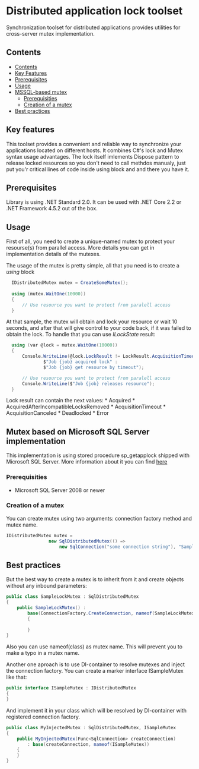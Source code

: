 # Distributed application lock toolset
Synchronization toolset for distributed applications provides utilities for cross-server mutex implementation.

## Contents

* [Contents](#contents)
* [Key Features](#key-features)
* [Prerequisites](#prerequisites)
* [Usage](#usage)
* [MSSQL-based mutex](#mutex-based-on-microsoft-sql-server-implementation)
  * [Prerequisities](#prerequisities)
  * [Creation of a mutex](#creation-of-a-mutex)
* [Best practices](#best-practices)

## Key features

This toolset provides a convenient and reliable way to synchronize your applications located on different hosts. It combines C#'s lock and Mutex syntax usage advantages. The lock itself imlements Dispose pattern to release locked resources so you don't need to call methdos manualy, just put you'r critical lines of code inside using block and and there you have it. 

## Prerequisites

Library is using .NET Standard 2.0. It can be used with .NET Core 2.2 or .NET Framework 4.5.2 out of the box. 

## Usage

First of all, you need to create a unique-named mutex to protect your resourse(s) from parallel access. More details you can get in implementation details of the mutexes.

The usage of the mutex is pretty simple, all that you need is to create a *using* block

```csharp
  IDistributedMutex mutex = CreateSomeMutex();
  
  using (mutex.WaitOne(10000))
  {
      // Use resource you want to protect from paralell access
  }
```

At that sample, the mutex will obtain and lock your resource or wait 10 seconds, and after that will give control to your code back, if it was failed to obtain the lock. To handle that you can use *ILockState* result:

```csharp
  using (var @lock = mutex.WaitOne(10000))
  {
      Console.WriteLine(@lock.LockResult != LockResult.AcquisitionTimeout ?
              $"Job {job} acquired lock" : 
              $"Job {job} get resource by timeout");

      // Use resource you want to protect from paralell access
      Console.WriteLine($"Job {job} releases resource");
  }
```

Lock result can contain the next values: 
     * Acquired
     * AcquiredAfterIncompatibleLocksRemoved
     * AcquisitionTimeout
     * AcquisitionCanceled
     * Deadlocked
     * Error

## Mutex based on Microsoft SQL Server implementation

This implementation is using stored procedure sp_getapplock shipped with Microsoft SQL Server. More information about it you can find [here](https://docs.microsoft.com/ru-ru/sql/relational-databases/system-stored-procedures/sp-getapplock-transact-sql?view=sql-server-2017 "sp_getapplock (Transact-SQL)")

### Prerequisities 

* Microsoft SQL Server 2008 or newer

### Creation of a mutex

You can create mutex using two arguments: connection factory method and mutex name.

```csharp
IDistributedMutex mutex =
                new SqlDistributedMutex(() => 
                    new SqlConnection("some connection string"), "SampleMutex");
```

## Best practices

But the best way to create a mutex is to inherit from it and create objects without any inbound parameters:

```csharp
public class SampleLockMutex : SqlDistributedMutex
{
    public SampleLockMutex() : 
        base(ConnectionFactory.CreateConnection, nameof(SampleLockMutex))
        {
            
        }        
}
```

Also you can use nameof(class) as mutex name. This will prevent you to make a typo in a mutex name.

Another one aproach is to use DI-container to resolve mutexes and inject the connection factory. You can create a marker interface ISampleMutex like that: 

```csharp
public interface ISampleMutex : IDistributedMutex
{
}
```
And implement it in your class which will be resolved by DI-container with registered connection factory.
```csharp
public class MyInjectedMutex : SqlDistributedMutex, ISampleMutex
{
    public MyInjectedMutex(Func<SqlConnection> createConnection) 
        : base(createConnection, nameof(ISampleMutex))
    {
    }
}
```
